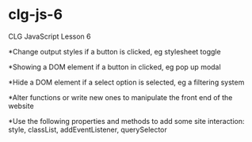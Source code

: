 # clg-js-6
CLG JavaScript Lesson 6

*Change output styles if a button is clicked, eg stylesheet toggle

*Showing a DOM element if a button in clicked, eg pop up modal

*Hide a DOM element if a select option is selected, eg a filtering system

*Alter functions or write new ones to manipulate the front end of the website

*Use the following properties and methods to add some site interaction: style, classList, addEventListener, querySelector



